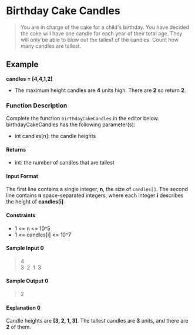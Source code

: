 # Birthday Cake Candles

> You are in charge of the cake for a child's birthday. You have decided the cake will have one candle for each year of their total age. They will only be able to blow out the tallest of the candles. Count how many candles are tallest.

## **Example**

**candles = [4,4,1,2]**
- The maximum height candles are **4** units high. There are **2** so return **2**.

### **Function Description**

Complete the function `birthdayCakeCandles` in the editor below.
birthdayCakeCandles has the following parameter(s):

- int candles[n]: the candle heights

#### **Returns**
- int: the number of candles that are tallest

#### **Input Format**
The first line contains a single integer, **n**, the size of `candles[]`. The second line contains **n** space-separated integers, where each integer **i** describes the height of **candles[i]**

#### **Constraints**

- 1 <= n <= 10^5
- 1 <= candles[i] <= 10^7

#### **Sample Input 0**

> 4 <br /> 3&nbsp; 2&nbsp; 1&nbsp; 3&nbsp;

#### **Sample Output 0**

> 2

#### **Explanation 0**

Candle heights are  **[3, 2, 1, 3]**. The tallest candles are **3** units, and there are **2** of them.
